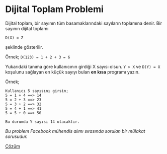 Dijital Toplam Problemi
==
Dijital toplam, bir sayının tüm basamaklarındaki sayıların toplamına denir. Bir sayının dijital toplamı 

`D(X) = Z`

şeklinde gösterilir.

Örnek; `D(123) = 1 + 2 + 3 = 6`

Yukarıdaki tanıma göre kullanıcının girdiği X sayısı olsun. `Y > X` ve `D(Y) = X` koşulunu sağlayan en küçük sayıyı bulan **en kısa** programı yazın.

Örnek;

```
Kullanıcı 5 sayısını girsin;
5 = 1 + 4 ==> 14
5 = 2 + 3 ==> 23
5 = 3 + 2 ==> 32
5 = 4 + 1 ==> 41
5 = 5 + 0 ==> 50

Bu durumda Y sayısı 14 olacaktır.
```

*Bu problem Facebook mühendis alımı sırasında sorulan bir mülakat sorusudur.*

[Çözüm](../cozumler/dijital-toplam-problemi)